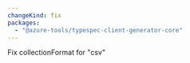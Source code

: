 ```yaml
---
changeKind: fix
packages:
  - "@azure-tools/typespec-client-generator-core"
---
```


Fix collectionFormat for "csv"